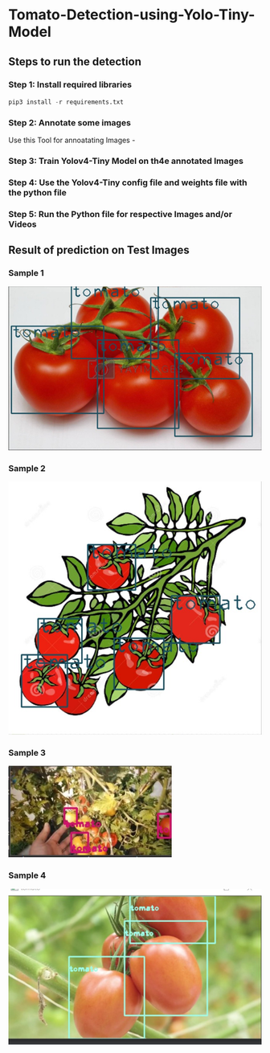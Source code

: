 # Tomato-Detection-using-Yolo-Tiny-Model

## Steps to run the detection

### Step 1: Install required libraries

``` python
pip3 install -r requirements.txt
```

### Step 2: Annotate some images

Use this Tool for annoatating Images - [](https://github.com/tzutalin/labelImg)

### Step 3: Train Yolov4-Tiny Model on th4e annotated Images

### Step 4: Use the Yolov4-Tiny config file and weights file with the python file

### Step 5: Run the Python file for respective Images and/or Videos 

## Result of prediction on Test Images

### Sample 1
![](Resulted%20Test%20Images/1.jpeg)

### Sample 2
![](Resulted%20Test%20Images/2.jpeg)

### Sample 3
![](Resulted%20Test%20Images/3.jpeg)

### Sample 4
![](Resulted%20Test%20Images/4.jpeg)
